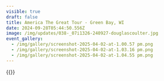 ```yaml
---
visible: true
draft: false
title: America The Great Tour - Green Bay, WI
date: 2024-09-28T05:44:50.556Z
image: /img/updates/038-_07i1326-240927-douglascoulter.jpg
event_gallery:
  - /img/gallery/screenshot-2025-04-02-at-1.00.57 pm.png
  - /img/gallery/screenshot-2025-04-02-at-1.03.16 pm.png
  - /img/gallery/screenshot-2025-04-02-at-1.04.55 pm.png
---
```


{{<youtube ocZCDuO07qU>}}
